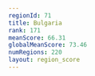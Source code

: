 ```yaml
---
regionId: 71
title: Bulgaria
rank: 171
meanScore: 66.31
globalMeanScore: 73.46
numRegions: 220
layout: region_score
---
```

